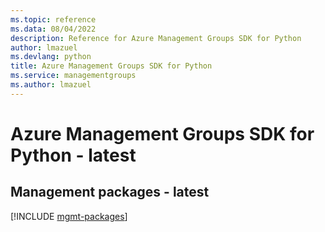 ```yaml
---
ms.topic: reference
ms.data: 08/04/2022
description: Reference for Azure Management Groups SDK for Python
author: lmazuel
ms.devlang: python
title: Azure Management Groups SDK for Python
ms.service: managementgroups
ms.author: lmazuel
---
```

# Azure Management Groups SDK for Python - latest

## Management packages - latest
[!INCLUDE [mgmt-packages](management-groups-mgmt-index.md)]